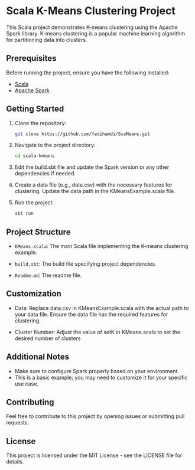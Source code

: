 # Scala K-Means Clustering Project

This Scala project demonstrates K-means clustering using the Apache Spark library. K-means clustering is a popular machine learning algorithm for partitioning data into clusters.

## Prerequisites

Before running the project, ensure you have the following installed:

- [Scala](https://www.scala-lang.org/download/)
- [Apache Spark](https://spark.apache.org/downloads.html)

## Getting Started

1. Clone the repository:

   ```bash
   git clone https://github.com/fedihamdi/ScaMeans.git

2. Navigate to the project directory:

    ```bash
    cd scala-kmeans

3. Edit the build.sbt file and update the Spark version or any other dependencies if needed.

4. Create a data file (e.g., data.csv) with the necessary features for clustering. Update the data path in the KMeansExample.scala file.

5. Run the project:

    ```bash
    sbt run

## Project Structure

* `KMeans.scala`: The main Scala file implementing the K-means clustering example.

* `build.sbt`: The build file specifying project dependencies.

* `Readme.md`: The readme file.

## Customization

* Data: Replace data.csv in KMeansExample.scala with the actual path to your data file. Ensure the data file has the required features for clustering.

* Cluster Number: Adjust the value of setK in KMeans.scala to set the desired number of clusters

## Additional Notes

* Make sure to configure Spark properly based on your environment.
* This is a basic example; you may need to customize it for your specific use case.

## Contributing

Feel free to contribute to this project by opening issues or submitting pull requests.

## License

This project is licensed under the MIT License - see the LICENSE file for details.